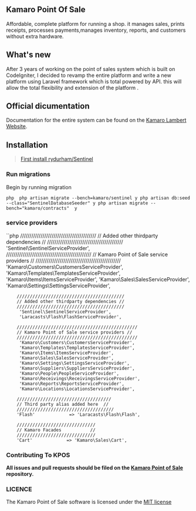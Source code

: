 ## Kamaro Point Of Sale
Affordable, complete platform for running a shop. it manages sales, prints receipts, processes payments,manages inventory, reports, and customers without extra hardware.

## What's new
After 3 years of working on the point of sales system which is built on CodeIgniter, I decided to revamp the entire platform and
write a new platform  using Laravel framework which is total powered by API. this will allow the total flexibility and extension of the platform .

## Official dicumentation

Documentation for the entire system can be found on the [Kamaro Lambert Website](http://kamaroly.com/support/#/).

## Installation

> [First install rydurham/Sentinel ](https://github.com/rydurham/Sentinel)


### Run migrations
Begin by running migration 

`` php 
php artisan migrate --bench=kamaro/sentinel
y
php artisan db:seed --class="SentinelDatabaseSeeder"
y
php artisan migrate --bench="kamaro/contracts" 
y 
``
### service providers
``php
        /////////////////////////////////////////
        // Added other thirdparty dependencies //
        /////////////////////////////////////////
         'Sentinel\SentinelServiceProvider',  
	//////////////////////////////////////////////
	// Kamaro Point of Sale service providers //
	//////////////////////////////////////////////
         'Kamaro\Customers\CustomersServiceProvider',
         'Kamaro\Templates\TemplatesServiceProvider',
         'Kamaro\Items\ItemsServiceProvider',
         'Kamaro\Sales\SalesServiceProvider',
         'Kamaro\Settings\SettingsServiceProvider',

        /////////////////////////////////////////
        // Added other thirdparty dependencies //
        /////////////////////////////////////////
         'Sentinel\SentinelServiceProvider',  
         'Laracasts\Flash\FlashServiceProvider',

        //////////////////////////////////////////////
        // Kamaro Point of Sale service providers //
        //////////////////////////////////////////////
         'Kamaro\Customers\CustomersServiceProvider',
         'Kamaro\Templates\TemplatesServiceProvider',
         'Kamaro\Items\ItemsServiceProvider',
         'Kamaro\Sales\SalesServiceProvider',
         'Kamaro\Settings\SettingsServiceProvider',
         'Kamaro\Suppliers\SuppliersServiceProvider',
         'Kamaro\People\PeopleServiceProvider',
         'Kamaro\Receivings\ReceivingsServiceProvider',
         'Kamaro\Reports\ReportsServiceProvider',
         'Kamaro\Locations\LocationsServiceProvider',

        ////////////////////////////////////
        // Third party alias added here  //
        /////////////////////////////////////
        'Flash'             => 'Laracasts\Flash\Flash',

        //////////////////////////////
        // Kamaro Facades           //
        //////////////////////////////
        'Cart'             => 'Kamaro\Sales\Cart',


### Contributing To KPOS

**All issues and pull requests should be filed on the [Kamaro Point of Sale](http://github.com/kamaroly/kpos3) repository.**

### LICENCE
The Kamaro Point of Sale software is licensed under the [MIT license](http://opensource.org/licenses/MIT)